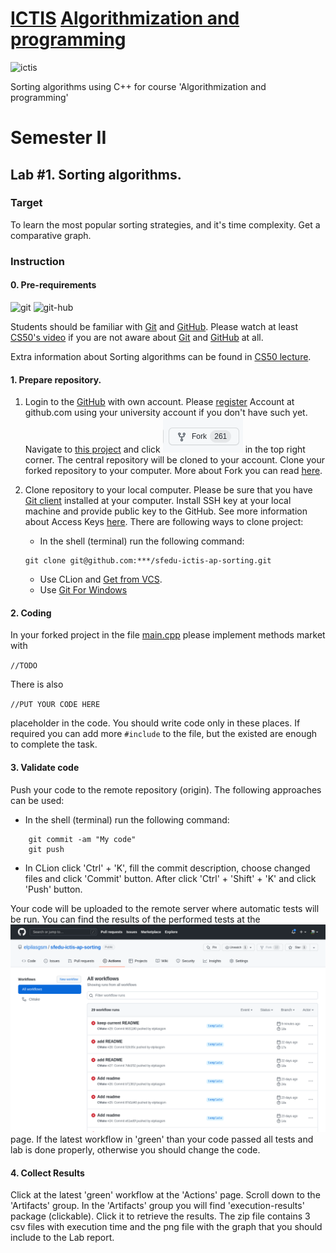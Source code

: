 # [ICTIS](http://ictis.sfedu.ru/) [Algorithmization and programming](https://teams.microsoft.com/l/team/19%3aO0HH8J1GghHXuUP-oLiJ3dZeS_cCX32opVsbXOaineI1%40thread.tacv2/conversations?groupId=ed397457-b8a1-48e0-af96-00920a873e6a&tenantId=19ba435d-e46c-436a-84f2-1b01e693e480)

<img src="http://ictis.sfedu.ru/wp-content/uploads/2021/01/%D0%BB%D0%BE%D0%B3%D0%BE.jpg" alt='ictis' height="120" />

Sorting algorithms using C++ for course 'Algorithmization and programming'

# Semester II

## Lab #1. Sorting algorithms.

### Target

To learn the most popular sorting strategies, and it's time complexity. Get a comparative graph.

### Instruction

#### 0. Pre-requirements

<img src="https://git-scm.com/images/logo@2x.png" alt="git" height="70"/>
<img src="https://github.githubassets.com/images/modules/logos_page/GitHub-Mark.png" alt="git-hub" height="100"/>

Students should be familiar with  [Git](https://git-scm.com/) and [GitHub](https://github.com/). Please watch at
least [CS50's video](https://youtu.be/NcoBAfJ6l2Q) if you are not aware about [Git](https://git-scm.com/)
and [GitHub](https://github.com/) at all.

Extra information about Sorting algorithms can be found in [CS50 lecture](https://www.youtube.com/watch?v=eMb84U46FLw).

#### 1. Prepare repository.

1. Login to the [GitHub](https://github.com/) with own account. Please [register](https://github.com/signup?ref_cta=Sign+up&ref_loc=header+logged+out&ref_page=%2F&source=header-home)
Account at github.com using your university account if you don't have such yet. Navigate
to [this project](https://github.com/elpilasgsm/sfedu-ictis-ap-sorting) and click ![Fork](imgs/fork-btn.png) in the top right corner. The
central repository will be cloned to your account. Clone your forked repository to your computer.
More about Fork you can read [here](https://docs.github.com/en/get-started/quickstart/fork-a-repo).
2. Clone repository to your local computer. Please be sure that you have [Git client](https://git-scm.com/downloads) installed at your computer. Install SSH key at your local machine and provide public key to the GitHub. See more information about Access Keys [here](https://docs.github.com/en/authentication/connecting-to-github-with-ssh/generating-a-new-ssh-key-and-adding-it-to-the-ssh-agent). There are following ways to clone project:

    - In the shell (terminal) run the following command:
    ```shell
    git clone git@github.com:***/sfedu-ictis-ap-sorting.git
    ```
    - Use CLion and [Get from VCS](https://www.jetbrains.com/help/idea/set-up-a-git-repository.html).
    - Use [Git For Windows](https://gitforwindows.org/) 

#### 2. Coding

In your forked project in the file [main.cpp](main.cpp#L87) please implement methods market with

```//TODO```

There is also

```//PUT YOUR CODE HERE```

placeholder in the code. You should write code only in these places. If required you can add more ```#include``` to the
file, but the existed are enough to complete the task.

#### 3. Validate code

Push your code to the remote repository (origin). The following approaches can be used:

   - In the shell (terminal) run the following command:

```shell
    git commit -am "My code"
    git push 
```
   - In CLion  click 'Ctrl' + 'K', fill the commit description, choose changed files and click 'Commit' button. 
After click 'Ctrl' + 'Shift' + 'K' and click 'Push' button.

Your code will be uploaded to the remote server where automatic tests will be run. 
You can find the results of the performed tests at the ![actions](./imgs/actions.png) page. If the latest workflow in 'green'
than your code passed all tests and lab is done properly, otherwise you should change the code. 

#### 4. Collect Results
 
Click at the latest 'green' workflow at the 'Actions' page. Scroll down to the 'Artifacts' group. In the 'Artifacts' group
you will find 'execution-results' package (clickable). Click it to retrieve the results. The zip file contains 3 csv files with
execution time and the png file with the graph that you should include to the Lab report. 